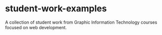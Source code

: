 # student-work-examples
A collection of student work from Graphic Information Technology courses focused on web development.
